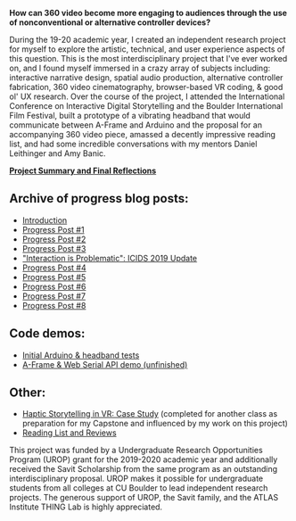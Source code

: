**How can 360 video become more engaging to audiences through the use of nonconventional or alternative controller devices?**

During the 19-20 academic year, I created an independent research project for myself to explore the artistic, technical, and user experience aspects of this question. This is the most interdisciplinary project that I've ever worked on, and I found myself immersed in a crazy array of subjects including: interactive narrative design, spatial audio production, alternative controller fabrication, 360 video cinematography, browser-based VR coding, & good ol' UX research. Over the course of the project, I attended the International Conference on Interactive Digital Storytelling and the Boulder International Film Festival, built a prototype of a vibrating headband that would communicate between A-Frame and Arduino and the proposal for an accompanying 360 video piece, amassed a decently impressive reading list, and had some incredible conversations with my mentors Daniel Leithinger and Amy Banic. 

**[Project Summary and Final Reflections](./hapticmotifs/hmppfinal.md)**

## Archive of progress blog posts:

* [Introduction](./hapticmotifs/hmpp0.md)
* [Progress Post #1](./hapticmotifs/hmpp1.md)
* [Progress Post #2](./hapticmotifs/hmpp2.md)
* [Progress Post #3](./hapticmotifs/hmpp3.md)
* ["Interaction is Problematic": ICIDS 2019 Update](./hapticmotifs/hmppicids.md)
* [Progress Post #4](./hapticmotifs/hmpp4.md)
* [Progress Post #5](./hapticmotifs/hmpp5.md)
* [Progress Post #6](./hapticmotifs/hmpp6.md)
* [Progress Post #7](./hapticmotifs/hmpp7.md)
* [Progress Post #8](./hapticmotifs/hmpp8.md)

## Code demos:
* [Initial Arduino & headband tests](./hapticmotifs/arduinotest.ino)
* [A-Frame & Web Serial API demo (unfinished)](./hapticmotifs/aframe/test.html)

## Other:

* [Haptic Storytelling in VR: Case Study](https://docs.google.com/document/d/1DYNdV5aFa_ElzzqfPAxN3j14DIxeCL8B87GQLjYEYuQ/edit?usp=sharing) (completed for another class as preparation for my Capstone and influenced by my work on this project)
* [Reading List and Reviews](./hapticmotifs/hmrr.md)

This project was funded by a Undergraduate Research Opportunities Program (UROP) grant for the 2019-2020 academic year and additionally received the Savit Scholarship from the same program as an outstanding interdisciplinary proposal. UROP makes it possible for undergraduate students from all colleges at CU Boulder to lead independent research projects. The generous support of UROP, the Savit family, and the ATLAS Institute THING Lab is highly appreciated.
